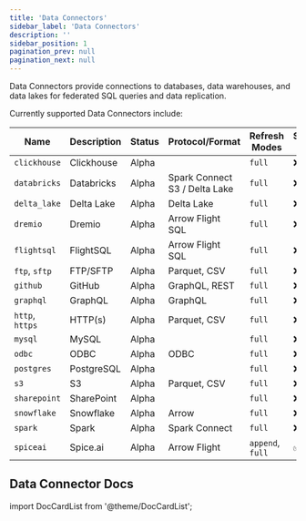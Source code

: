 ```yaml
---
title: 'Data Connectors'
sidebar_label: 'Data Connectors'
description: ''
sidebar_position: 1
pagination_prev: null
pagination_next: null
---
```


Data Connectors provide connections to databases, data warehouses, and data lakes for federated SQL queries and data replication.

Currently supported Data Connectors include:

| Name            | Description | Status | Protocol/Format                     | Refresh Modes    | Supports Inserts |
| --------------- | ----------- | ------ | ----------------------------------- | ---------------- | ---------------- |
| `clickhouse`    | Clickhouse  | Alpha  |                                     | `full`           | ❌               |
| `databricks`    | Databricks  | Alpha  | Spark Connect <br/> S3 / Delta Lake | `full`           | ❌               |
| `delta_lake`    | Delta Lake  | Alpha  | Delta Lake                          | `full`           | ❌               |
| `dremio`        | Dremio      | Alpha  | Arrow Flight SQL                    | `full`           | ❌               |
| `flightsql`     | FlightSQL   | Alpha  | Arrow Flight SQL                    | `full`           | ❌               |
| `ftp`, `sftp`   | FTP/SFTP    | Alpha  | Parquet, CSV                        | `full`           | ❌               |
| `github`        | GitHub      | Alpha  | GraphQL, REST                       | `full`           | ❌               |
| `graphql`       | GraphQL     | Alpha  | GraphQL                             | `full`           | ❌               |
| `http`, `https` | HTTP(s)     | Alpha  | Parquet, CSV                        | `full`           | ❌               |
| `mysql`         | MySQL       | Alpha  |                                     | `full`           | ❌               |
| `odbc`          | ODBC        | Alpha  | ODBC                                | `full`           | ❌               |
| `postgres`      | PostgreSQL  | Alpha  |                                     | `full`           | ❌               |
| `s3`            | S3          | Alpha  | Parquet, CSV                        | `full`           | ❌               |
| `sharepoint`    | SharePoint  | Alpha  |                                     | `full`           | ❌               |
| `snowflake`     | Snowflake   | Alpha  | Arrow                               | `full`           | ❌               |
| `spark`         | Spark       | Alpha  | Spark Connect                       | `full`           | ❌               |
| `spiceai`       | Spice.ai    | Alpha  | Arrow Flight                        | `append`, `full` | ✅               |

## Data Connector Docs

import DocCardList from '@theme/DocCardList';

<DocCardList />
